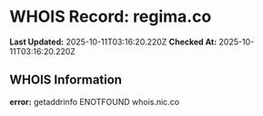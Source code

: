 # WHOIS Record: regima.co

**Last Updated:** 2025-10-11T03:16:20.220Z
**Checked At:** 2025-10-11T03:16:20.220Z

## WHOIS Information

**error:** getaddrinfo ENOTFOUND whois.nic.co

